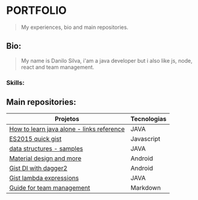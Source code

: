 # PORTFOLIO

> My experiences, bio and main repositories.

## Bio:

> My name is Danilo Silva, i'am a java developer but i also like js, node, react and team management.

### Skills:

## Main repositories:

Projetos | Tecnologias
---- | ----
[How to learn java alone - links reference](https://github.com/danilosilvadev/LearningHowToLearn-JAVA) | JAVA
[ES2015 quick gist](https://gist.github.com/danilosilvadev/c013c95f395821e573244b8b98c287b3) | Javascript
[data structures - samples](https://github.com/danilosilvadev/EstudosEstruturadeDados/tree/master/src) | JAVA
[Material design and more](https://github.com/danilosilvadev/MaterialDesignANDROID) | Android
[Gist DI with dagger2](https://gist.github.com/danilosilvadev/8c8de30e668d851d66def09c0f713ab8) | Android
[Gist lambda expressions](https://gist.github.com/danilosilvadev/b42c87e4114c96844b121a882117de38) | JAVA
[Guide for team management](https://github.com/NogoApps/workflow) | Markdown
